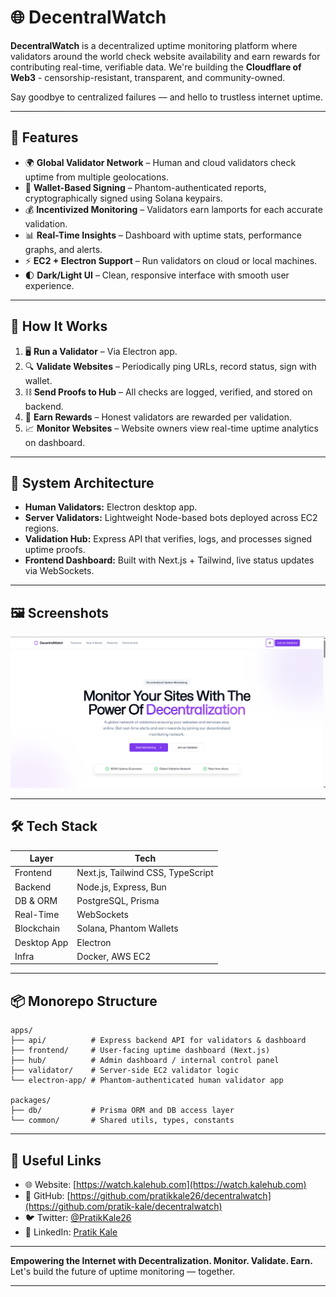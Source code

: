 # 🌐 DecentralWatch

**DecentralWatch** is a decentralized uptime monitoring platform where validators around the world check website availability and earn rewards for contributing real-time, verifiable data. We're building the **Cloudflare of Web3** - censorship-resistant, transparent, and community-owned.

Say goodbye to centralized failures — and hello to trustless internet uptime.

---

## 🚀 Features

- 🌍 **Global Validator Network** – Human and cloud validators check uptime from multiple geolocations.
- 🔐 **Wallet-Based Signing** – Phantom-authenticated reports, cryptographically signed using Solana keypairs.
- 💰 **Incentivized Monitoring** – Validators earn lamports for each accurate validation.
- 📊 **Real-Time Insights** – Dashboard with uptime stats, performance graphs, and alerts.
- ⚡ **EC2 + Electron Support** – Run validators on cloud or local machines.
- 🌓 **Dark/Light UI** – Clean, responsive interface with smooth user experience.

---

## 🎯 How It Works

1. 🖥️ **Run a Validator** – Via Electron app.
2. 🔍 **Validate Websites** – Periodically ping URLs, record status, sign with wallet.
3. ⛓️ **Send Proofs to Hub** – All checks are logged, verified, and stored on backend.
4. 💸 **Earn Rewards** – Honest validators are rewarded per validation.
5. 📈 **Monitor Websites** – Website owners view real-time uptime analytics on dashboard.

---

## 🧠 System Architecture

- **Human Validators:** Electron desktop app.
- **Server Validators:** Lightweight Node-based bots deployed across EC2 regions.
- **Validation Hub:** Express API that verifies, logs, and processes signed uptime proofs.
- **Frontend Dashboard:** Built with Next.js + Tailwind, live status updates via WebSockets.

---

## 🖼️ Screenshots

![Landing Page Preview](./preview.png)
<!-- Add more previews as needed -->

---

## 🛠️ Tech Stack

| Layer        | Tech                             |
|--------------|----------------------------------|
| Frontend     | Next.js, Tailwind CSS, TypeScript |
| Backend      | Node.js, Express, Bun             |
| DB & ORM     | PostgreSQL, Prisma                |
| Real-Time    | WebSockets                        |
| Blockchain   | Solana, Phantom Wallets           |
| Desktop App  | Electron                          |
| Infra        | Docker, AWS EC2                   |

---

## 📦 Monorepo Structure

```
apps/
├── api/          # Express backend API for validators & dashboard
├── frontend/     # User-facing uptime dashboard (Next.js)
├── hub/          # Admin dashboard / internal control panel
├── validator/    # Server-side EC2 validator logic
└── electron-app/ # Phantom-authenticated human validator app

packages/
├── db/           # Prisma ORM and DB access layer
└── common/       # Shared utils, types, constants
```

---

## 🔗 Useful Links

- 🌐 Website: [https://watch.kalehub.com](https://watch.kalehub.com)
- 🐙 GitHub: [https://github.com/pratikkale26/decentralwatch](https://github.com/pratik-kale/decentralwatch)
- 🐦 Twitter: [@PratikKale26](https://x.com/pratikkale26)
- 💼 LinkedIn: [Pratik Kale](https://www.linkedin.com/in/pratikkale26/)

---

**Empowering the Internet with Decentralization. Monitor. Validate. Earn.**  
Let's build the future of uptime monitoring — together.

---
